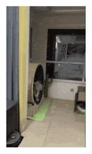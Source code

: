 <!--START_SECTION:update_image-->
<img src=https://raw.githubusercontent.com/sneakykestrel/sneakykestrel/main/.github/images/cat-wheel-generator.gif height="" width="" align=left alt=kitty />
<!--END_SECTION:update_image-->


